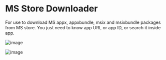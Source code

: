 # MS Store Downloader
For use to download MS appx, appxbundle, msix and msixbundle packages from MS store. You just need to know app URL or app ID, or search it inside app.

![image](https://user-images.githubusercontent.com/32540571/189092133-4e0107f6-398e-4039-8a91-0953f3435cc3.png)

![image](https://user-images.githubusercontent.com/32540571/189092312-851e687f-e040-4e5e-830d-3d80d16c5262.png)

